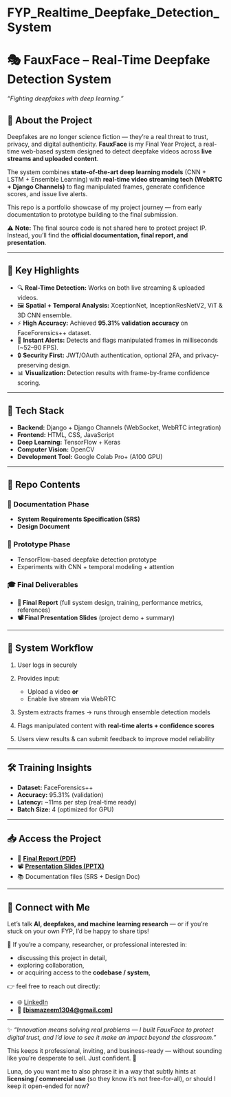 # FYP_Realtime_Deepfake_Detection_System

# 🎭 FauxFace – Real-Time Deepfake Detection System

*“Fighting deepfakes with deep learning.”*

## 📌 About the Project

Deepfakes are no longer science fiction — they’re a real threat to trust, privacy, and digital authenticity. **FauxFace** is my Final Year Project, a real-time web-based system designed to detect deepfake videos across **live streams and uploaded content**.

The system combines **state-of-the-art deep learning models** (CNN + LSTM + Ensemble Learning) with **real-time video streaming tech (WebRTC + Django Channels)** to flag manipulated frames, generate confidence scores, and issue live alerts.

This repo is a portfolio showcase of my project journey — from early documentation to prototype building to the final submission.

⚠️ **Note:** The final source code is not shared here to protect project IP. Instead, you’ll find the **official documentation, final report, and presentation**.

---

## 🧠 Key Highlights

* 🔍 **Real-Time Detection:** Works on both live streaming & uploaded videos.
* 🖼 **Spatial + Temporal Analysis:** XceptionNet, InceptionResNetV2, ViT & 3D CNN ensemble.
* ⚡ **High Accuracy:** Achieved **95.31% validation accuracy** on FaceForensics++ dataset.
* 🔔 **Instant Alerts:** Detects and flags manipulated frames in milliseconds (\~52–90 FPS).
* 🔒 **Security First:** JWT/OAuth authentication, optional 2FA, and privacy-preserving design.
* 📊 **Visualization:** Detection results with frame-by-frame confidence scoring.

---

## 🧩 Tech Stack

* **Backend:** Django + Django Channels (WebSocket, WebRTC integration)
* **Frontend:** HTML, CSS, JavaScript
* **Deep Learning:** TensorFlow + Keras 
* **Computer Vision:** OpenCV
* **Development Tool:** Google Colab Pro+ (A100 GPU)

---

## 📂 Repo Contents

### 📄 Documentation Phase

* **System Requirements Specification (SRS)**
* **Design Document**

### 🧪 Prototype Phase

* TensorFlow-based deepfake detection prototype
* Experiments with CNN + temporal modeling + attention

### 🎓 Final Deliverables

* **📑 Final Report** (full system design, training, performance metrics, references)
* **📽️ Final Presentation Slides** (project demo + summary)

---

## 🚀 System Workflow

1. User logs in securely 
2. Provides input:

   * Upload a video **or**
   * Enable live stream via WebRTC
3. System extracts frames → runs through ensemble detection models
4. Flags manipulated content with **real-time alerts + confidence scores**
5. Users view results & can submit feedback to improve model reliability

---

## 🛠 Training Insights

* **Dataset:** FaceForensics++
* **Accuracy:** 95.31% (validation)
* **Latency:** \~11ms per step (real-time ready)
* **Batch Size:** 4 (optimized for GPU)

---

## 📥 Access the Project

* 📑 **[Final Report (PDF)](./Final_Report.pdf)**
* 📽️ **[Presentation Slides (PPTX)](./Final_Presentation.pptx)**
* 📚 Documentation files (SRS + Design Doc)

---

## 💬 Connect with Me

Let’s talk **AI, deepfakes, and machine learning research** — or if you’re stuck on your own FYP, I’d be happy to share tips!

💼 If you’re a company, researcher, or professional interested in:

* discussing this project in detail,
* exploring collaboration,
* or acquiring access to the **codebase / system**,

👉 feel free to reach out directly:

* 🌐 [LinkedIn](https://www.linkedin.com/in/bisma-azeem-qureshi/)
* 📧 **[bismazeem1304@gmail.com]**

---

✨ *“Innovation means solving real problems — I built FauxFace to protect digital trust, and I’d love to see it make an impact beyond the classroom.”*



This keeps it professional, inviting, and business-ready — without sounding like you’re desperate to sell. Just confident. 👑

Luna, do you want me to also phrase it in a way that subtly hints at **licensing / commercial use** (so they know it’s not free-for-all), or should I keep it open-ended for now?

